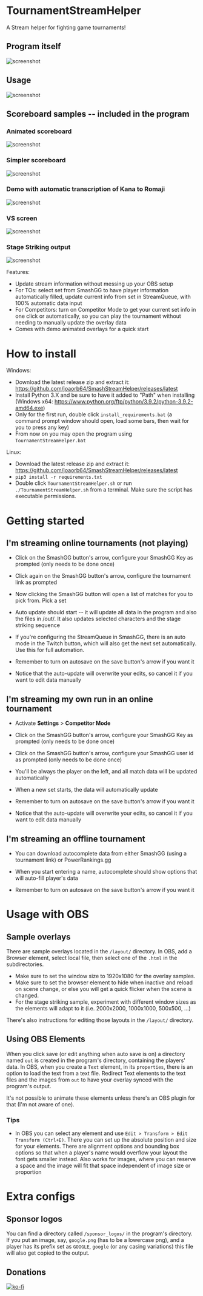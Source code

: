 # TournamentStreamHelper

A Stream helper for fighting game tournaments!

## Program itself

![screenshot](../media/media/screenshot1.png)

## Usage

![screenshot](../media/media/usage.gif)

## Scoreboard samples -- included in the program

### Animated scoreboard

![screenshot](../media/media/scoreboard.gif)

### Simpler scoreboard

![screenshot](../media/media/scoreboard2.png)

### Demo with automatic transcription of Kana to Romaji

![screenshot](../media/media/scoreboard_jp.png)

### VS screen

![screenshot](../media/media/vs_screen.gif)

### Stage Striking output

![screenshot](../media/media/stage_strike.png)

Features:
- Update stream information without messing up your OBS setup
- For TOs: select set from SmashGG to have player information automatically filled, update current info from set in StreamQueue, with 100% automatic data input
- For Competitors: turn on Competitor Mode to get your current set info in one click or automatically, so you can play the tournament without needing to manually update the overlay data
- Comes with demo animated overlays for a quick start

# How to install

Windows:

- Download the latest release zip and extract it: https://github.com/joaorb64/SmashStreamHelper/releases/latest
- Install Python 3.X and be sure to have it added to "Path" when installing (Windows x64: https://www.python.org/ftp/python/3.9.2/python-3.9.2-amd64.exe)
- Only for the first run, double click `install_requirements.bat` (a command prompt window should open, load some bars, then wait for you to press any key)
- From now on you may open the program using `TournamentStreamHelper.bat`

Linux:
- Download the latest release zip and extract it: https://github.com/joaorb64/SmashStreamHelper/releases/latest
- `pip3 install -r requirements.txt`
- Double click `TournamentStreamHelper.sh` or run `./TournamentStreamHelper.sh` from a terminal. Make sure the script has executable permissions.

# Getting started

## I'm streaming online tournaments (not playing)

- Click on the SmashGG button's arrow, configure your SmashGG Key as prompted (only needs to be done once)
- Click again on the SmashGG button's arrow, configure the tournament link as prompted
- Now clicking the SmashGG button will open a list of matches for you to pick from. Pick a set
- Auto update should start -- it will update all data in the program and also the files in /out/. It also updates selected characters and the stage striking sequence

- If you're configuring the StreamQueue in SmashGG, there is an auto mode in the Twitch button, which will also get the next set automatically. Use this for full automation.

- Remember to turn on autosave on the save button's arrow if you want it
- Notice that the auto-update will overwrite your edits, so cancel it if you want to edit data manually

## I'm streaming my own run in an online tournament

- Activate **Settings** > **Competitor Mode**

- Click on the SmashGG button's arrow, configure your SmashGG Key as prompted (only needs to be done once)
- Click on the SmashGG button's arrow, configure your SmashGG user id as prompted (only needs to be done once)

- You'll be always the player on the left, and all match data will be updated automatically
- When a new set starts, the data will automatically update

- Remember to turn on autosave on the save button's arrow if you want it
- Notice that the auto-update will overwrite your edits, so cancel it if you want to edit data manually

## I'm streaming an offline tournament

- You can download autocomplete data from either SmashGG (using a tournament link) or PowerRankings.gg
- When you start entering a name, autocomplete should show options that will auto-fill player's data

- Remember to turn on autosave on the save button's arrow if you want it

# Usage with OBS

## Sample overlays

There are sample overlays located in the `/layout/` directory. In OBS, add a Browser element, select local file, then select one of the `.html` in the subdirectories.

- Make sure to set the window size to 1920x1080 for the overlay samples.
- Make sure to set the browser element to hide when inactive and reload on scene change, or else you will get a quick flicker when the scene is changed.
- For the stage striking sample, experiment with different window sizes as the elements will adapt to it (i.e. 2000x2000, 1000x1000, 500x500, ...)

There's also instructions for editing those layouts in the `/layout/` directory.

## Using OBS Elements

When you click save (or edit anything when auto save is on) a directory named `out` is created in the program's directory, containing the players' data. In OBS, when you create a `Text` element, in its `properties`, there is an option to load the text from a text file. Redirect Text elements to the text files and the images from `out` to have your overlay synced with the program's output.

It's not possible to animate these elements unless there's an OBS plugin for that (I'm not aware of one).

### Tips
- In OBS you can select any element and use `Edit > Transform > Edit Transform (Ctrl+E)`. There you can set up the absolute position and size for your elements. There are alignment options and bounding box options so that when a player's name would overflow your layout the font gets smaller instead. Also works for images, where you can reserve a space and the image will fit that space independent of image size or proportion

# Extra configs

## Sponsor logos

You can find a directory called `/sponsor_logos/` in the program's directory. If you put an image, say, `google.png` (has to be a lowercase png), and a player has its prefix set as `GOOGLE`, `google` (or any casing variations) this file will also get copied to the output.

## Donations

[![ko-fi](https://www.ko-fi.com/img/githubbutton_sm.svg)](https://ko-fi.com/W7W22YK26)
